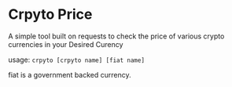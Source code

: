 # Crpyto Price
A simple tool built on requests to check the price of various crypto currencies in your Desired Curency

usage:
`crpyto [crpyto name] [fiat name]`

fiat is a government backed currency.